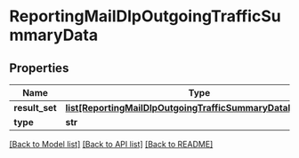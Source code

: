 # ReportingMailDlpOutgoingTrafficSummaryData

## Properties
Name | Type | Description | Notes
------------ | ------------- | ------------- | -------------
**result_set** | [**list[ReportingMailDlpOutgoingTrafficSummaryDataResultSet]**](ReportingMailDlpOutgoingTrafficSummaryDataResultSet.md) |  | [optional] 
**type** | **str** |  | [optional] 

[[Back to Model list]](../README.md#documentation-for-models) [[Back to API list]](../README.md#documentation-for-api-endpoints) [[Back to README]](../README.md)

